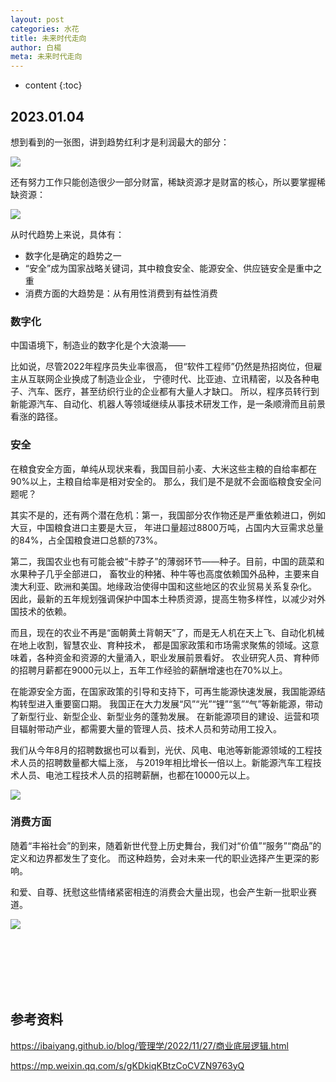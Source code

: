 ```yaml
---
layout: post
categories: 水花
title: 未来时代走向
author: 白楊
meta: 未来时代走向
---
```

* content
{:toc}

## 2023.01.04

想到看到的一张图，讲到趋势红利才是利润最大的部分：

![]({{site.baseurl}}/images/20221127/20221127182047.jpg)

还有努力工作只能创造很少一部分财富，稀缺资源才是财富的核心，所以要掌握稀缺资源：

![]({{site.baseurl}}/images/20221127/20221127182053.jpg)

从时代趋势上来说，具体有：
* 数字化是确定的趋势之一
* “安全”成为国家战略关键词，其中粮食安全、能源安全、供应链安全是重中之重
* 消费方面的大趋势是：从有用性消费到有益性消费

### 数字化

中国语境下，制造业的数字化是个大浪潮——

比如说，尽管2022年程序员失业率很高， 但“软件工程师”仍然是热招岗位，但雇主从互联网企业换成了制造业企业，
宁德时代、比亚迪、立讯精密，以及各种电子、汽车、医疗，甚至纺织行业的企业都有大量人才缺口。
所以，程序员转行到新能源汽车、自动化、机器人等领域继续从事技术研发工作，是一条顺滑而且前景看涨的路径。

### 安全

在粮食安全方面，单纯从现状来看，我国目前小麦、大米这些主粮的自给率都在90%以上，主粮自给率是相对安全的。
那么，我们是不是就不会面临粮食安全问题呢？

其实不是的，还有两个潜在危机：第一，我国部分农作物还是严重依赖进口，例如大豆，中国粮食进口主要是大豆，
年进口量超过8800万吨，占国内大豆需求总量的84%，占全国粮食进口总额的73%。

第二，我国农业也有可能会被“卡脖子”的薄弱环节——种子。目前，中国的蔬菜和水果种子几乎全部进口，
畜牧业的种猪、种牛等也高度依赖国外品种，主要来自澳大利亚、欧洲和美国。地缘政治使得中国和这些地区的农业贸易关系复杂化。
因此，最新的五年规划强调保护中国本土种质资源，提高生物多样性，以减少对外国技术的依赖。

而且，现在的农业不再是“面朝黄土背朝天”了，而是无人机在天上飞、自动化机械在地上收割，智慧农业、育种技术，
都是国家政策和市场需求聚焦的领域。这意味着，各种资金和资源的大量涌入，职业发展前景看好。
农业研究人员、育种师的招聘月薪都在9000元以上，五年工作经验的薪酬增速也在70%以上。

在能源安全方面，在国家政策的引导和支持下，可再生能源快速发展，我国能源结构转型进入重要窗口期。
我国正在大力发展“风”“光”“锂”“氢”“气”等新能源，带动了新型行业、新型企业、新型业务的蓬勃发展。
在新能源项目的建设、运营和项目辐射带动产业，都需要大量的管理人员、技术人员和劳动用工投入。

我们从今年8月的招聘数据也可以看到，光伏、风电、电池等新能源领域的工程技术人员的招聘数量都大幅上涨，
与2019年相比增长一倍以上。新能源汽车工程技术人员、电池工程技术人员的招聘薪酬，也都在10000元以上。

![]({{site.baseurl}}/images/20230104/pic20230104135916.png)

### 消费方面

随着“丰裕社会”的到来，随着新世代登上历史舞台，我们对“价值”“服务”“商品”的定义和边界都发生了变化。
而这种趋势，会对未来一代的职业选择产生更深的影响。

和爱、自尊、抚慰这些情绪紧密相连的消费会大量出现，也会产生新一批职业赛道。

![]({{site.baseurl}}/images/20230104/pic20230104135933.png)






<br/><br/><br/><br/><br/>
## 参考资料

<https://ibaiyang.github.io/blog/管理学/2022/11/27/商业底层逻辑.html>

<https://mp.weixin.qq.com/s/gKDkiqKBtzCoCVZN9763yQ>
